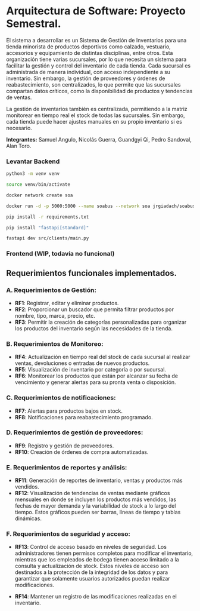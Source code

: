 # Arquitectura de Software: Proyecto Semestral.

El sistema a desarrollar es un Sistema de Gestión de Inventarios para una tienda minorista de productos deportivos como calzado, vestuario, accesorios y equipamiento de distintas disciplinas, entre otros. Esta organización tiene varias sucursales, por lo que necesita un sistema para facilitar la gestión y control del inventario de cada tienda. Cada sucursal es administrada de manera individual, con acceso independiente a su inventario. Sin embargo, la gestión de proveedores y órdenes de reabastecimiento, son centralizados, lo que permite que las sucursales compartan datos críticos, como la disponibilidad de productos y tendencias de ventas.

La gestión de inventarios también es centralizada, permitiendo a la matriz monitorear en tiempo real el stock de todas las sucursales. Sin embargo, cada tienda puede hacer ajustes manuales en su propio inventario si es necesario.

**Integrantes:** Samuel Angulo, Nicolás Guerra, Guandgyi Qi, Pedro Sandoval, Alan Toro.

### Levantar Backend

```bash
python3 -m venv venv

source venv/bin/activate

docker network create soa

docker run -d -p 5000:5000 --name soabus --network soa jrgiadach/soabus:v1

pip install -r requirements.txt

pip install "fastapi[standard]"

fastapi dev src/clients/main.py
```

### Frontend (WIP, todavía no funcional)

## Requerimientos funcionales implementados.

### A. Requerimientos de Gestión:

- **RF1**: Registrar, editar y eliminar productos.
- **RF2**: Proporcionar un buscador que permita filtrar productos por nombre, tipo, marca, precio, etc.
- **RF3**: Permitir la creación de categorías personalizadas para organizar los productos del inventario según las necesidades de la tienda.

### B. Requerimientos de Monitoreo:

- **RF4**: Actualización en tiempo real del stock de cada sucursal al realizar ventas, devoluciones o entradas de nuevos productos.
- **RF5**: Visualización de inventario por categoría o por sucursal.
- **RF6**: Monitorear los productos que están por alcanzar su fecha de vencimiento y generar alertas para su pronta venta o disposición.

### C. Requerimientos de notificaciones:

- **RF7**: Alertas para productos bajos en stock.
- **RF8**: Notificaciones para reabastecimiento programado.

### D. Requerimientos de gestión de proveedores:

- **RF9**: Registro y gestión de proveedores.
- **RF10**: Creación de órdenes de compra automatizadas.

### E. Requerimientos de reportes y análisis:

- **RF11**: Generación de reportes de inventario, ventas y productos más vendidos.
- **RF12**: Visualización de tendencias de ventas mediante gráficos mensuales en donde se incluyen los productos más vendidos, las fechas de mayor demanda y la variabilidad de stock a lo largo del tiempo. Estos gráficos pueden ser barras, líneas de tiempo y tablas dinámicas.

### F. Requerimientos de seguridad y acceso:

- **RF13**: Control de acceso basado en niveles de seguridad. Los administradores tienen permisos completos para modificar el inventario, mientras que los empleados de bodega tienen acceso limitado a la consulta y actualización de stock. Estos niveles de acceso son destinados a la protección de la integridad de los datos y para garantizar que solamente usuarios autorizados puedan realizar modificaciones.

- **RF14**: Mantener un registro de las modificaciones realizadas en el inventario.
